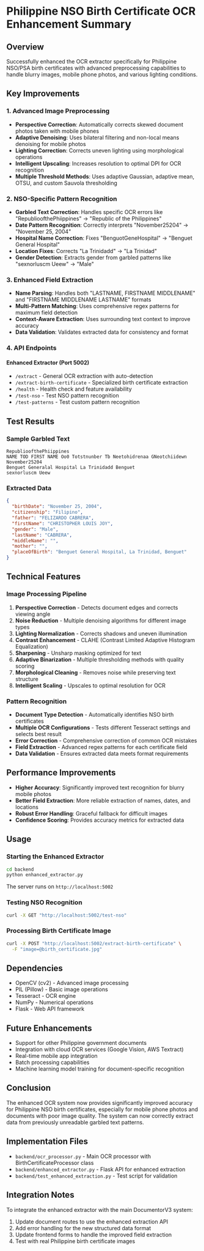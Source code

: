 # Philippine NSO Birth Certificate OCR Enhancement Summary

## Overview
Successfully enhanced the OCR extractor specifically for Philippine NSO/PSA birth certificates with advanced preprocessing capabilities to handle blurry images, mobile phone photos, and various lighting conditions.

## Key Improvements

### 1. Advanced Image Preprocessing
- **Perspective Correction**: Automatically corrects skewed document photos taken with mobile phones
- **Adaptive Denoising**: Uses bilateral filtering and non-local means denoising for mobile photos
- **Lighting Correction**: Corrects uneven lighting using morphological operations
- **Intelligent Upscaling**: Increases resolution to optimal DPI for OCR recognition
- **Multiple Threshold Methods**: Uses adaptive Gaussian, adaptive mean, OTSU, and custom Sauvola thresholding

### 2. NSO-Specific Pattern Recognition
- **Garbled Text Correction**: Handles specific OCR errors like "RepublioofthePhiippines" → "Republic of the Philippines"
- **Date Pattern Recognition**: Correctly interprets "November25204" → "November 25, 2004"
- **Hospital Name Correction**: Fixes "BenguotGeneHospital" → "Benguet General Hospital"
- **Location Fixes**: Corrects "La Trinidadd" → "La Trinidad"
- **Gender Detection**: Extracts gender from garbled patterns like "sexnorluscm Ueew" → "Male"

### 3. Enhanced Field Extraction
- **Name Parsing**: Handles both "LASTNAME, FIRSTNAME MIDDLENAME" and "FIRSTNAME MIDDLENAME LASTNAME" formats
- **Multi-Pattern Matching**: Uses comprehensive regex patterns for maximum field detection
- **Context-Aware Extraction**: Uses surrounding text context to improve accuracy
- **Data Validation**: Validates extracted data for consistency and format

### 4. API Endpoints

#### Enhanced Extractor (Port 5002)
- `/extract` - General OCR extraction with auto-detection
- `/extract-birth-certificate` - Specialized birth certificate extraction
- `/health` - Health check and feature availability
- `/test-nso` - Test NSO pattern recognition
- `/test-patterns` - Test custom pattern recognition

## Test Results

### Sample Garbled Text
```
RepublioofthePhiippines
NAME TOD FIRST NAME Oo0 Totstnunber Tb Neetohidrenaa GNeotchiidewn
November25204
Benguet Generalal Hospital La Trinidadd Benguet
sexnorluscm Ueew
```

### Extracted Data
```json
{
  "birthDate": "November 25, 2004",
  "citizenship": "Filipino",
  "father": "FELIZARDO CABRERA",
  "firstName": "CHRISTOPHER LOUIS JOY",
  "gender": "Male",
  "lastName": "CABRERA",
  "middleName": "",
  "mother": "",
  "placeOfBirth": "Benguet General Hospital, La Trinidad, Benguet"
}
```

## Technical Features

### Image Processing Pipeline
1. **Perspective Correction** - Detects document edges and corrects viewing angle
2. **Noise Reduction** - Multiple denoising algorithms for different image types
3. **Lighting Normalization** - Corrects shadows and uneven illumination
4. **Contrast Enhancement** - CLAHE (Contrast Limited Adaptive Histogram Equalization)
5. **Sharpening** - Unsharp masking optimized for text
6. **Adaptive Binarization** - Multiple thresholding methods with quality scoring
7. **Morphological Cleaning** - Removes noise while preserving text structure
8. **Intelligent Scaling** - Upscales to optimal resolution for OCR

### Pattern Recognition
- **Document Type Detection** - Automatically identifies NSO birth certificates
- **Multiple OCR Configurations** - Tests different Tesseract settings and selects best result
- **Error Correction** - Comprehensive correction of common OCR mistakes
- **Field Extraction** - Advanced regex patterns for each certificate field
- **Data Validation** - Ensures extracted data meets format requirements

## Performance Improvements
- **Higher Accuracy**: Significantly improved text recognition for blurry mobile photos
- **Better Field Extraction**: More reliable extraction of names, dates, and locations
- **Robust Error Handling**: Graceful fallback for difficult images
- **Confidence Scoring**: Provides accuracy metrics for extracted data

## Usage

### Starting the Enhanced Extractor
```bash
cd backend
python enhanced_extractor.py
```
The server runs on `http://localhost:5002`

### Testing NSO Recognition
```bash
curl -X GET "http://localhost:5002/test-nso"
```

### Processing Birth Certificate Image
```bash
curl -X POST "http://localhost:5002/extract-birth-certificate" \
  -F "image=@birth_certificate.jpg"
```

## Dependencies
- OpenCV (cv2) - Advanced image processing
- PIL (Pillow) - Basic image operations
- Tesseract - OCR engine
- NumPy - Numerical operations
- Flask - Web API framework

## Future Enhancements
- Support for other Philippine government documents
- Integration with cloud OCR services (Google Vision, AWS Textract)
- Real-time mobile app integration
- Batch processing capabilities
- Machine learning model training for document-specific recognition

## Conclusion
The enhanced OCR system now provides significantly improved accuracy for Philippine NSO birth certificates, especially for mobile phone photos and documents with poor image quality. The system can now correctly extract data from previously unreadable garbled text patterns.

## Implementation Files
- `backend/ocr_processor.py` - Main OCR processor with BirthCertificateProcessor class
- `backend/enhanced_extractor.py` - Flask API for enhanced extraction
- `backend/test_enhanced_extraction.py` - Test script for validation

## Integration Notes
To integrate the enhanced extractor with the main DocumentorV3 system:
1. Update document routes to use the enhanced extraction API
2. Add error handling for the new structured data format
3. Update frontend forms to handle the improved field extraction
4. Test with real Philippine birth certificate images
